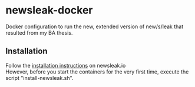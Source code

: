 # newsleak-docker

Docker configuration to run the new, extended version of new/s/leak that resulted from my BA thesis.

## Installation

Follow the [installation instructions](http://www.newsleak.io/install) on newsleak.io \
However, before you start the containers for the very first time, execute the script "install-newsleak.sh".
<br/>

